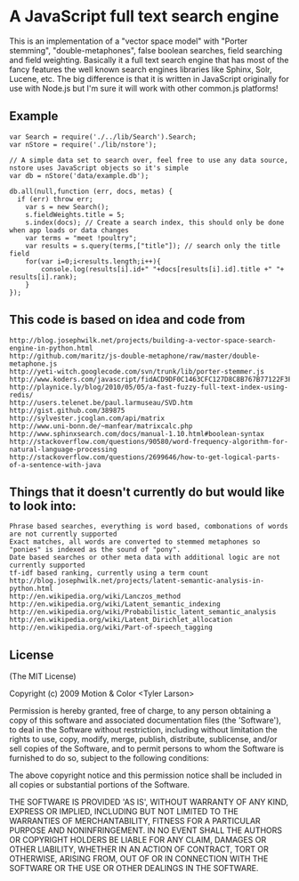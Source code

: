 
# A JavaScript full text search engine

This is an implementation of a "vector space model" with "Porter stemming", "double-metaphones", false boolean searches, field searching and field weighting. Basically it a full text search engine that has most of the fancy features the well known search engines libraries like Sphinx, Solr, Lucene, etc. The big difference is that it is written in JavaScript originally for use with Node.js but I'm sure it will work with other common.js platforms!


## Example

	var Search = require('./../lib/Search').Search;
	var nStore = require('./lib/nstore');

	// A simple data set to search over, feel free to use any data source, nstore uses JavaScript objects so it's simple
	var db = nStore('data/example.db');

	db.all(null,function (err, docs, metas) {
	  if (err) throw err;
		var s = new Search();
		s.fieldWeights.title = 5;
		s.index(docs); // Create a search index, this should only be done when app loads or data changes
		var terms = "meet !poultry";
		var results = s.query(terms,["title"]); // search only the title field 
		for(var i=0;i<results.length;i++){
			console.log(results[i].id+" "+docs[results[i].id].title +" "+  results[i].rank);
		}
	});

	
## This code is based on idea and code from

	http://blog.josephwilk.net/projects/building-a-vector-space-search-engine-in-python.html
	http://github.com/maritz/js-double-metaphone/raw/master/double-metaphone.js
	http://yeti-witch.googlecode.com/svn/trunk/lib/porter-stemmer.js
	http://www.koders.com/javascript/fidACD9DF0C1463CFC127D8C8B767B77122F3FC7331.aspx
	http://playnice.ly/blog/2010/05/05/a-fast-fuzzy-full-text-index-using-redis/
	http://users.telenet.be/paul.larmuseau/SVD.htm
	http://gist.github.com/389875
	http://sylvester.jcoglan.com/api/matrix
	http://www.uni-bonn.de/~manfear/matrixcalc.php
	http://www.sphinxsearch.com/docs/manual-1.10.html#boolean-syntax
	http://stackoverflow.com/questions/90580/word-frequency-algorithm-for-natural-language-processing
	http://stackoverflow.com/questions/2699646/how-to-get-logical-parts-of-a-sentence-with-java


## Things that it doesn't currently do but would like to look into:	

	Phrase based searches, everything is word based, combonations of words are not currently supported
	Exact matches, all words are converted to stemmed metaphones so "ponies" is indexed as the sound of "pony".
	Date based searches or other meta data with additional logic are not currently supported
	tf-idf based ranking, currently using a term count
	http://blog.josephwilk.net/projects/latent-semantic-analysis-in-python.html
	http://en.wikipedia.org/wiki/Lanczos_method
	http://en.wikipedia.org/wiki/Latent_semantic_indexing
	http://en.wikipedia.org/wiki/Probabilistic_latent_semantic_analysis
	http://en.wikipedia.org/wiki/Latent_Dirichlet_allocation
	http://en.wikipedia.org/wiki/Part-of-speech_tagging


## License 

(The MIT License)

Copyright (c) 2009 Motion &amp; Color &lt;Tyler Larson&gt;

Permission is hereby granted, free of charge, to any person obtaining
a copy of this software and associated documentation files (the
'Software'), to deal in the Software without restriction, including
without limitation the rights to use, copy, modify, merge, publish,
distribute, sublicense, and/or sell copies of the Software, and to
permit persons to whom the Software is furnished to do so, subject to
the following conditions:

The above copyright notice and this permission notice shall be
included in all copies or substantial portions of the Software.

THE SOFTWARE IS PROVIDED 'AS IS', WITHOUT WARRANTY OF ANY KIND,
EXPRESS OR IMPLIED, INCLUDING BUT NOT LIMITED TO THE WARRANTIES OF
MERCHANTABILITY, FITNESS FOR A PARTICULAR PURPOSE AND NONINFRINGEMENT.
IN NO EVENT SHALL THE AUTHORS OR COPYRIGHT HOLDERS BE LIABLE FOR ANY
CLAIM, DAMAGES OR OTHER LIABILITY, WHETHER IN AN ACTION OF CONTRACT,
TORT OR OTHERWISE, ARISING FROM, OUT OF OR IN CONNECTION WITH THE
SOFTWARE OR THE USE OR OTHER DEALINGS IN THE SOFTWARE.